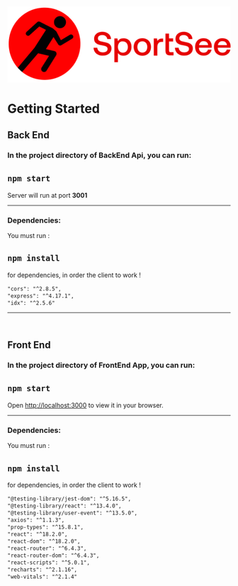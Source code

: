 ![image](/client/src/assets/logo.png)

# Getting Started

## Back End

### In the project directory of **BackEnd Api**, you can run:

## `npm start`

Server will run at port **3001**

---

### Dependencies:

You must run :

## `npm install`

for dependencies, in order the client to work !

    "cors": "^2.8.5",
    "express": "^4.17.1",
    "idx": "^2.5.6"

---

<br>

## Front End

### In the project directory of **FrontEnd App**, you can run:

## `npm start`

Open [http://localhost:3000](http://localhost:3000) to view it in your browser.

---

### Dependencies:

You must run :

## `npm install`

for dependencies, in order the client to work !

    "@testing-library/jest-dom": "^5.16.5",
    "@testing-library/react": "^13.4.0",
    "@testing-library/user-event": "^13.5.0",
    "axios": "^1.1.3",
    "prop-types": "^15.8.1",
    "react": "^18.2.0",
    "react-dom": "^18.2.0",
    "react-router": "^6.4.3",
    "react-router-dom": "^6.4.3",
    "react-scripts": "^5.0.1",
    "recharts": "^2.1.16",
    "web-vitals": "^2.1.4"

